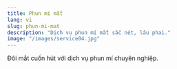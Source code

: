 ```yaml
---
title: Phun mí mắt
lang: vi
slug: phun-mi-mat
description: "Dịch vụ phun mí mắt sắc nét, lâu phai."
image: "/images/service04.jpg"
---
```

Đôi mắt cuốn hút với dịch vụ phun mí chuyên nghiệp.
